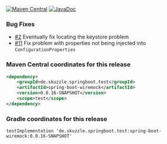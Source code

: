 [![Maven Central](https://img.shields.io/static/v1?label=MavenCentral&message=0.0.16-SNAPSHOT&color=blue)](https://search.maven.org/artifact/de.skuzzle.springboot.test/spring-boot-wiremock/0.0.16-SNAPSHOT/jar) [![JavaDoc](https://img.shields.io/static/v1?label=JavaDoc&message=0.0.16-SNAPSHOT&color=orange)](http://www.javadoc.io/doc/de.skuzzle.springboot.test/spring-boot-wiremock/0.0.16-SNAPSHOT)

### Bug Fixes
* [#2](https://github.com/skuzzle/spring-boot-wiremock/issues/2) Eventually fix locating the keystore problem 
* [#11](https://github.com/skuzzle/spring-boot-wiremock/issues/11) Fix problem with properties not being injected into `ConfigurationProperties`

### Maven Central coordinates for this release

```xml
<dependency>
    <groupId>de.skuzzle.springboot.test</groupId>
    <artifactId>spring-boot-wiremock</artifactId>
    <version>0.0.16-SNAPSHOT</version>
    <scope>test</scope>
</dependency>
```

### Gradle coordinates for this release

```
testImplementation 'de.skuzzle.springboot.test:spring-boot-wiremock:0.0.16-SNAPSHOT'
```